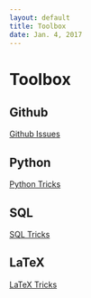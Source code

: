 ```yaml
---
layout: default
title: Toolbox
date: Jan. 4, 2017
---
```


# Toolbox

## Github
[Github Issues](Toolbox/Github-Issues)

## Python
[Python Tricks](Toolbox/Python-Tricks)

## SQL

[SQL Tricks](Toolbox/SQL-Tricks)

## LaTeX

[LaTeX Tricks](Toolbox/LaTeX-Tricks)

